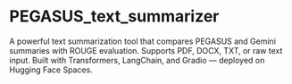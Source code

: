 # PEGASUS_text_summarizer
A powerful text summarization tool that compares PEGASUS and Gemini summaries with ROUGE evaluation. Supports PDF, DOCX, TXT, or raw text input. Built with Transformers, LangChain, and Gradio — deployed on Hugging Face Spaces.
